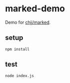 # marked-demo

Demo for [chjj/marked](https://github.com/chjj/marked).


## setup

`npm install`


## test

`node index.js`
